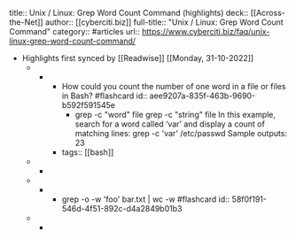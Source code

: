title:: Unix / Linux: Grep Word Count Command (highlights)
deck:: [[Across-the-Net]]
author:: [[cyberciti.biz]]
full-title:: "Unix / Linux: Grep Word Count Command"
category:: #articles
url:: https://www.cyberciti.biz/faq/unix-linux-grep-word-count-command/

- Highlights first synced by [[Readwise]] [[Monday, 31-10-2022]]
	- -
		- How could you count the number of one word in a file or files in Bash? #flashcard
		  id:: aee9207a-835f-463b-9690-b592f591545e
			- grep -c "word" file
			  grep -c "string" file
			  In this example, search for a word called ‘var’ and display a count of matching lines:
			  grep -c 'var' /etc/passwd
			  Sample outputs:
			  23
		- tags:: [[bash]]
	- -
	- -
		- grep -o -w 'foo' bar.txt | wc -w #flashcard
		  id:: 58f0f191-546d-4f51-892c-d4a2849b01b3
	- -